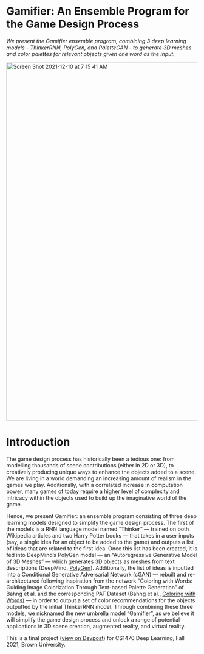 # Gamifier: An Ensemble Program for the Game Design Process
_We present the Gamifier ensemble program, combining 3 deep learning models - ThinkerRNN, PolyGen, and PaletteGAN - to generate 3D meshes and color palettes for relevant objects given one word as the input._

         
<img width="940" alt="Screen Shot 2021-12-10 at 7 15 41 AM" src="https://user-images.githubusercontent.com/75775661/145577205-d2edb198-f7f0-4032-899e-b8d09433945a.png">


# Introduction
The game design process has historically been a tedious one: from modelling thousands of scene contributions (either in 2D or 3D), to creatively producing unique ways to enhance the objects added to a scene. We are living in a world demanding an increasing amount of realism in the games we play. Additionally, with a correlated increase in computation power, many games of today require a higher level of complexity and intricacy within the objects used to build up the imaginative world of the game. 

Hence, we present Gamifier: an ensemble program consisting of three deep learning models designed to simplify the game design process. The first of the models is a RNN language model named “Thinker” — trained on both Wikipedia articles and two Harry Potter books — that takes in a user inputs (say, a single idea for an object to be added to the game) and outputs a list of ideas that are related to the first idea. Once this list has been created, it is fed into DeepMind’s PolyGen model — an “Autoregressive Generative Model of 3D Meshes” — which generates 3D objects as meshes from text descriptions (DeepMind, [PolyGen](https://github.com/awesome-davian/Text2Colors)). Additionally, the list of ideas is inputted into a Conditional Generative Adversarial Network (cGAN) — rebuilt and re-architectured following inspiration from the network “Coloring with Words: Guiding Image Colorization Through Text-based Palette Generation” of Bahng et al. and the corresponding PAT Dataset (Bahng et al., [Coloring with Words](https://github.com/awesome-davian/Text2Colors)) — in order to output a set of color recommendations for the objects outputted by the initial ThinkerRNN model.  Through combining these three models, we nicknamed the new umbrella model “Gamifier”, as we believe it will simplify the game design process and unlock a range of potential applications in 3D scene creation, augmented reality, and virtual reality.

This is a final project ([view on Devpost](https://devpost.com/software/gamifiers-deep-3d-mesh-generation-for-game-design)) for CS1470 Deep Learning, Fall 2021, Brown University. 
